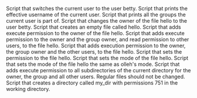 Script that switches the current user to the user betty.
Script that prints the effective username of the current user.
Script that prints all the groups the current user is part of.
Script that changes the owner of the file hello to the user betty.
Script that creates an empty file called hello.
Script that adds execute permission to the owner of the file hello.
Script that adds execute permission to the owner and the group owner, and read permission to other users, to the file hello.
Script that adds execution permission to the owner, the group owner and the other users, to the file hello.
Script that sets the permission to the file hello.
Script that sets the mode of the file hello.
Script that sets the mode of the file hello the same as olleh's mode.
Script that adds execute permission to all subdirectories of the current directory for the owner, the group and all other users. Regular files should not be changed.
Script that creates a directory called my_dir with permissions 751 in the working directory.
